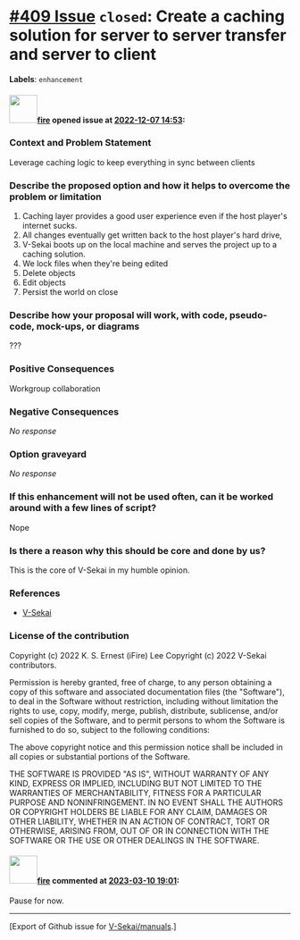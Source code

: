 # [\#409 Issue](https://github.com/V-Sekai/manuals/issues/409) `closed`: Create a caching solution for server to server transfer and server to client
**Labels**: `enhancement`


#### <img src="https://avatars.githubusercontent.com/u/32321?u=c2e06a3d2b49a467aa907e54aa259516440267cc&v=4" width="50">[fire](https://github.com/fire) opened issue at [2022-12-07 14:53](https://github.com/V-Sekai/manuals/issues/409):

### Context and Problem Statement

Leverage caching logic to keep everything in sync between clients

### Describe the proposed option and how it helps to overcome the problem or limitation

1. Caching layer provides a good user experience even if the host player's internet sucks.
2. All changes eventually get written back to the host player's hard drive,
3. V-Sekai boots up on the local machine and serves the project up to a caching solution.
4. We lock files when they're being edited
5. Delete objects
6. Edit objects
7. Persist the world on close


### Describe how your proposal will work, with code, pseudo-code, mock-ups, or diagrams

???

### Positive Consequences

Workgroup collaboration

### Negative Consequences

_No response_

### Option graveyard

_No response_

### If this enhancement will not be used often, can it be worked around with a few lines of script?

Nope

### Is there a reason why this should be core and done by us?

This is the core of V-Sekai in my humble opinion.

### References

- [V-Sekai](https://v-sekai.org/)


### License of the contribution

Copyright (c) 2022 K. S. Ernest (iFire) Lee
Copyright (c) 2022 V-Sekai contributors.

Permission is hereby granted, free of charge, to any person obtaining a copy of this software and associated documentation files (the "Software"), to deal in the Software without restriction, including without limitation the rights to use, copy, modify, merge, publish, distribute, sublicense, and/or sell copies of the Software, and to permit persons to whom the Software is furnished to do so, subject to the following conditions:

The above copyright notice and this permission notice shall be included in all copies or substantial portions of the Software.

THE SOFTWARE IS PROVIDED "AS IS", WITHOUT WARRANTY OF ANY KIND, EXPRESS OR IMPLIED, INCLUDING BUT NOT LIMITED TO THE WARRANTIES OF MERCHANTABILITY, FITNESS FOR A PARTICULAR PURPOSE AND NONINFRINGEMENT. IN NO EVENT SHALL THE AUTHORS OR COPYRIGHT HOLDERS BE LIABLE FOR ANY CLAIM, DAMAGES OR OTHER LIABILITY, WHETHER IN AN ACTION OF CONTRACT, TORT OR OTHERWISE, ARISING FROM, OUT OF OR IN CONNECTION WITH THE SOFTWARE OR THE USE OR OTHER DEALINGS IN THE SOFTWARE.


#### <img src="https://avatars.githubusercontent.com/u/32321?u=c2e06a3d2b49a467aa907e54aa259516440267cc&v=4" width="50">[fire](https://github.com/fire) commented at [2023-03-10 19:01](https://github.com/V-Sekai/manuals/issues/409#issuecomment-1464259472):

Pause for now.


-------------------------------------------------------------------------------



[Export of Github issue for [V-Sekai/manuals](https://github.com/V-Sekai/manuals).]
